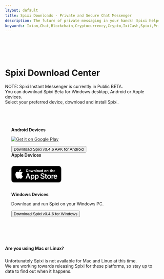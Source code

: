 ```yaml
---
layout: default
title: Spixi Downloads - Private and Secure Chat Messenger
description: The future of private messaging in your hands! Spixi helps you keep your conversations completely private!
keywords: Ixian,Chat,Blockchain,Cryptocurrency,Crypto,IxiCash,Spixi,Private
---
```

<div class="bg-success d-flex align-items-center" style="padding-bottom: 60px;">
</div>
<div class="container">
    <h1 class="text-center downloadsTitle">Spixi Download Center</h1>
    <p class="text-center downloadsSubTitle">NOTE: Spixi Instant Messenger is currently in Public BETA.<br>
        You can download Spixi Beta for Windows desktop, Android or Apple devices.<br>
        Select your preferred device, download and install Spixi.<br>
    </p><div class="divider"></div>
    <div class="row" style="padding-bottom: 40px;padding-top: 60px;padding-left:20px;padding-right:20px;">
        <div class="col-md-3 col-xl-6 col-md-5 mb-3 downloadBoxSmall">
            <i class="fab fa-android d-xl-flex justify-content-xl-center justify-content-center"></i>
            <strong>Android Devices</strong>
            <p class="text-center">
                <a href="https://play.google.com/store/apps/details?id=io.ixian.spixi&pcampaignid=pcampaignidMKT-Other-global-all-co-prtnr-py-PartBadge-Mar2515-1" target="_blank">
                    <img alt="Get it on Google Play" src="https://play.google.com/intl/en_us/badges/static/images/badges/en_badge_web_generic.png" style="height:80px"/>
                </a>
            </p>
            <a href="https://github.com/ProjectIxian/Spixi/releases/download/v0.4.6/Spixi-v0.4.6-Android.apk">
                <button class="btn btn-primary text-left radial-fill" type="button">Download Spixi v0.4.6 APK for Android</button>
            </a>
        </div>
        <div class="col-md-3 col-xl-6 col-md-5 mb-3 downloadBoxSmall">
            <i class="fab fa-apple d-xl-flex justify-content-xl-center justify-content-center"></i>
            <strong>Apple Devices</strong>
            <p class="text-center">
                <a href="https://apps.apple.com/us/app/spixi-im-wallet/id1506931056" target="_blank">
                    <img alt="Download on the App Store" src="assets/img/AppStoreBadge.png" style="margin:13px 0px;"/>
                </a>
            </p>
        </div>
        <div class="col-md-3 col-xl-6 col-md-5 mb-3 downloadBoxSmall">
            <i class="fab fa-windows d-xl-flex justify-content-xl-center justify-content-center"></i>
            <strong>Windows Devices</strong>
            <p class="text-center">Download and run Spixi on your Windows PC.</p>
            <a href="https://github.com/ProjectIxian/Spixi/releases/download/v0.4.6/Spixi-v0.4.6-Win.zip">
                <button class="btn btn-primary text-left radial-fill" type="button">Download Spixi v0.4.6 for Windows</button>
            </a>
        </div>
    </div>
    <div class="divider"></div>
</div>
<p class="text-center" style="padding-top: 40px;padding-bottom: 20;font-weight: bold;">Are you using Mac or Linux?</p>
<p class="text-center" style="padding-top: 10px;padding-bottom: 40px;">Unfortunately Spixi is not available for Mac and Linux at this time.<br>We are working towards releasing Spixi for these platforms, so stay up to date to find out when it happens.</p>
